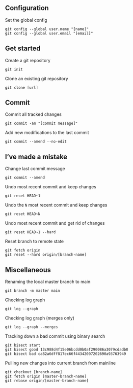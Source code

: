 ## Configuration

Set the global config

```shell
git config --global user.name "[name]"
git config --global user.email "[email]"
```

## Get started

Create a git repository

```shell
git init
```

Clone an existing git repository

```shell
git clone [url]
```

## Commit

Commit all tracked changes

```shell
git commit -am "[commit message]"
```

Add new modifications to the last commit

```shell
git commit --amend --no-edit
```

## I’ve made a mistake

Change last commit message

```shell
git commit --amend
```

Undo most recent commit and keep changes

```shell
git reset HEAD~1
```

Undo the `N` most recent commit and keep changes

```shell
git reset HEAD~N
```

Undo most recent commit and get rid of changes

```shell
git reset HEAD~1 --hard
```

Reset branch to remote state

```shell
git fetch origin
git reset --hard origin/[branch-name]
```

## Miscellaneous

Renaming the local master branch to main

```shell
git branch -m master main
```

Checking log graph
```shell
git log --graph
```

Checking log graph (merges only)

```shell
git log --graph --merges
```

Tracking down a bad commit using binary search

```shell
git bisect start
git bisect good 13c988d4f15e06bcdd0b0af290086a3079cdadb0
git bisect bad ca82a6dff817ec66f44342007202690a93763949
```

Pulling new changes into current branch from mainline

```shell
git checkout [branch-name]
git fetch origin [master-branch-name]
git rebase origin/[master-branch-name]
```
